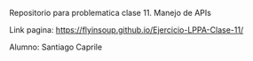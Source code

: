 Repositorio para problematica clase 11. Manejo de APIs

Link pagina: https://flyinsoup.github.io/Ejercicio-LPPA-Clase-11/

Alumno: Santiago Caprile
